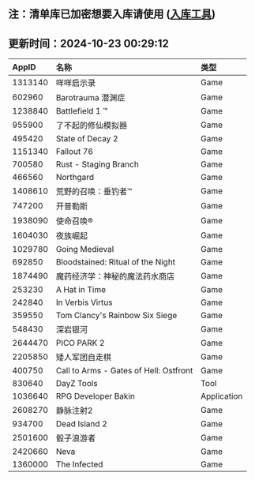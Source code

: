 ## 注：清单库已加密想要入库请使用 ([入库工具](https://github.com/BlankTMing/ManifestAutoUpdate/releases))

## 更新时间：2024-10-23 00:29:12
| AppID | 名称 | 类型  |
| :-------------------- | :----------------------------- | :----------- |
| 1313140 | 咩咩启示录| Game |
| 602960 | Barotrauma 潜渊症| Game |
| 1238840 | Battlefield 1 ™| Game |
| 955900 | 了不起的修仙模拟器| Game |
| 495420 | State of Decay 2| Game |
| 1151340 | Fallout 76| Game |
| 700580 | Rust - Staging Branch| Game |
| 466560 | Northgard| Game |
| 1408610 | 荒野的召唤：垂钓者™| Game |
| 747200 | 开普勒斯| Game |
| 1938090 | 使命召唤®| Game |
| 1604030 | 夜族崛起| Game |
| 1029780 | Going Medieval| Game |
| 692850 | Bloodstained: Ritual of the Night| Game |
| 1874490 | 魔药经济学：神秘的魔法药水商店| Game |
| 253230 | A Hat in Time| Game |
| 242840 | In Verbis Virtus| Game |
| 359550 | Tom Clancy's Rainbow Six Siege| Game |
| 548430 | 深岩银河| Game |
| 2644470 | PICO PARK 2| Game |
| 2205850 | 矮人军团自走棋| Game |
| 400750 | Call to Arms - Gates of Hell: Ostfront| Game |
| 830640 | DayZ Tools| Tool |
| 1036640 | RPG Developer Bakin| Application |
| 2608270 | 静脉注射2| Game |
| 934700 | Dead Island 2| Game |
| 2501600 | 骰子浪游者| Game |
| 2420660 | Neva| Game |
| 1360000 | The Infected| Game |
